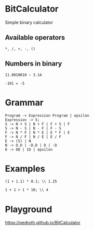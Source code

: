 # BitCalculator

Simple binary calculator

## Available operators

`*, /, +, -, ()`

## Numbers in binary

`11.0010010 ~ 3.14`

`-101 = -5`

# Grammar

```
Program -> Expression Program | epsilon
Expression -> S;
S -> N + S | N + F | F + S | F
S -> N - S | N - F | F - S 
F -> N * F | N * E | E * F | E
F -> N / F | N / E | E / F
E -> (S) | N
N -> D.D | -D.D | D | -D
D -> 0D | 1D | epsilon
```

# Examples

```
(1 + 1.1) * 0.1; \\ 1.25

1 + 1 + 1 * 10; \\ 4
```

# Playground

https://pedroth.github.io/BitCalculator


